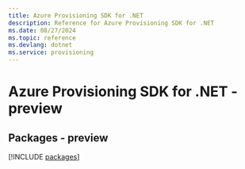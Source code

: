 ```yaml
---
title: Azure Provisioning SDK for .NET
description: Reference for Azure Provisioning SDK for .NET
ms.date: 08/27/2024
ms.topic: reference
ms.devlang: dotnet
ms.service: provisioning
---
```

# Azure Provisioning SDK for .NET - preview
## Packages - preview
[!INCLUDE [packages](provisioning-index.md)]